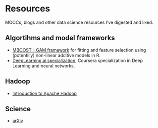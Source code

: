 # Resources
MOOCs, blogs and other data science resources I've digested and liked.

## Algortihms and model frameworks
- [MBOOST - GAM framework](https://cran.r-project.org/web/packages/mboost/index.html) for fitting and feature selection using (potentilly) non-linear additive models in R.
- [DeepLearning.ai specialization](https://www.coursera.org/specializations/deep-learning), Coursera specialization in Deep Learning and neural networks.


## Hadoop
- [Introduction to Apache Hadoop](https://www.edx.org/course/introduction-apache-hadoop-linuxfoundationx-lfs103x)

## Science
- [arXiv](https://arxiv.org/)
